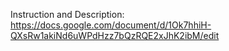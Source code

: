 Instruction and Description:
https://docs.google.com/document/d/1Ok7hhiH-QXsRw1akiNd6uWPdHzz7bQzRQE2xJhK2ibM/edit